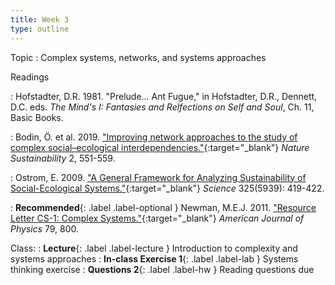 ```yaml
---
title: Week 3
type: outline
---
```


Topic
: Complex systems, networks, and systems approaches

Readings

: Hofstadter, D.R. 1981. "Prelude... Ant Fugue," in Hofstadter, D.R., Dennett, D.C. eds. _The Mind's I: Fantasies and Relfections on Self and Soul_, Ch. 11, Basic Books.

: Bodin, Ö. et al. 2019. ["Improving network approaches to the study of complex social–ecological interdependencies."](https://doi.org/10.1038/s41893-019-0308-0){:target="_blank"} _Nature Sustainability_ 2, 551-559.

: Ostrom, E. 2009. ["A General Framework for Analyzing Sustainability of Social-Ecological Systems."](https://doi.org/10.1126/science.1172133){:target="_blank"} _Science_ 325(5939): 419-422.

: **Recommended**{: .label .label-optional } Newman, M.E.J. 2011. ["Resource Letter CS-1: Complex Systems."](https://doi.org/10.1119/1.3590372){:target="_blank"} _American Journal of Physics_ 79, 800.

Class:
: **Lecture**{: .label .label-lecture } Introduction to complexity and systems approaches
: **In-class Exercise 1**{: .label .label-lab } Systems thinking exercise
: **Questions 2**{: .label .label-hw } Reading questions due
